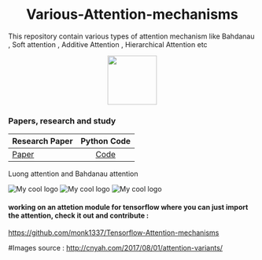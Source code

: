 <h1 align="center">  Various-Attention-mechanisms </h1>
This repository contain various types of attention mechanism like Bahdanau , Soft attention , Additive Attention , Hierarchical Attention etc


<p align="center">
  <img width="100" src="/Images/Bahdanau_attention.png">
</p>

### Papers, research and study
|      Research Paper                 | Python Code  |
| :-------------------- | :----------: |
| [Paper ](https://arxiv.org/pdf/1409.0473.pdf) | [Code ](https://github.com/monk1337/Various-Attention-mechanisms/blob/master/2.0-%20Bahdanau_attention.py) |


Luong attention and Bahdanau attention



<img src="/Images/white.png" alt="My cool logo"/>

<img src="/Images/attention-mechanisms.png" alt="My cool logo"/>
 
<img src="/Images/alignments.png" alt="My cool logo"/>

#### working on an attetion module for tensorflow where you can just import the attention, check it out and contribute :

https://github.com/monk1337/Tensorflow-Attention-mechanisms

#Images source : http://cnyah.com/2017/08/01/attention-variants/
